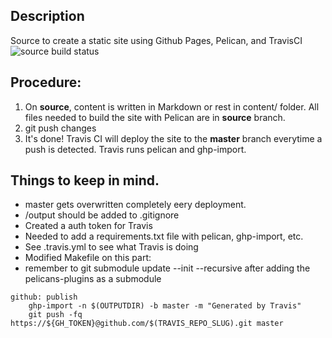 ## Description

Source to create a static site using Github Pages, Pelican, and TravisCI
![source build status](https://travis-ci.org/sbadillo/sbadillo.github.io.svg?branch=sources)

## Procedure:

1. On **source**, content is written in Markdown or rest in content/ folder. All files needed to build the site with Pelican are in **source** branch.
2. git push changes
3. It's done! Travis CI will deploy the site to the **master** branch everytime a push is detected. Travis runs pelican and ghp-import.


## Things to keep in mind.

* master gets overwritten completely eery deployment.
* /output should be added to .gitignore
* Created a auth token for Travis
* Needed to add a requirements.txt file with pelican, ghp-import, etc.
* See .travis.yml to see what Travis is doing
* Modified Makefile on this part:
* remember to git submodule update --init --recursive after adding the pelicans-plugins as a submodule


```
github: publish    
    ghp-import -n $(OUTPUTDIR) -b master -m "Generated by Travis"   
    git push -fq https://${GH_TOKEN}@github.com/$(TRAVIS_REPO_SLUG).git master
```
